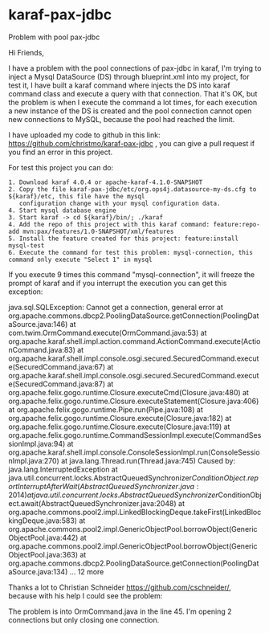# karaf-pax-jdbc
Problem with pool pax-jdbc 


Hi Friends,

I have a problem with the pool connections of pax-jdbc in karaf, I'm trying to inject a Mysql DataSource (DS) through 
blueprint.xml into my project, for test it, I have built a karaf command where injects the DS into karaf command class 
and execute a query with that connection. That it's OK, but the problem is when I execute the command a lot times, for 
each execution a new instance of the DS is created and the pool connection cannot open new connections to MySQL, because 
the pool had reached the limit.

I have uploaded my code to github in this link: https://github.com/christmo/karaf-pax-jdbc , you can give a pull request 
if you find an error in this project.

For test this project you can do:

	1. Download karaf 4.0.4 or apache-karaf-4.1.0-SNAPSHOT
	2. Copy the file karaf-pax-jdbc/etc/org.ops4j.datasource-my-ds.cfg to ${karaf}/etc, this file have the mysql 
	   configuration change with your mysql configuration data.
	4. Start mysql database engine
	3. Start karaf -> cd ${karaf}/bin/; ./karaf
	4. Add the repo of this project with this karaf command: feature:repo-add mvn:pax/features/1.0-SNAPSHOT/xml/features
	5. Install the feature created for this project: feature:install mysql-test
	6. Execute the command for test this problem: mysql-connection, this command only execute "Select 1" in mysql

If you execute 9 times this command "mysql-connection", it will freeze the prompt of karaf and if you interrupt the 
execution you can get this exception:

java.sql.SQLException: Cannot get a connection, general error
	at org.apache.commons.dbcp2.PoolingDataSource.getConnection(PoolingDataSource.java:146)
	at com.twim.OrmCommand.execute(OrmCommand.java:53)
	at org.apache.karaf.shell.impl.action.command.ActionCommand.execute(ActionCommand.java:83)
	at org.apache.karaf.shell.impl.console.osgi.secured.SecuredCommand.execute(SecuredCommand.java:67)
	at org.apache.karaf.shell.impl.console.osgi.secured.SecuredCommand.execute(SecuredCommand.java:87)
	at org.apache.felix.gogo.runtime.Closure.executeCmd(Closure.java:480)
	at org.apache.felix.gogo.runtime.Closure.executeStatement(Closure.java:406)
	at org.apache.felix.gogo.runtime.Pipe.run(Pipe.java:108)
	at org.apache.felix.gogo.runtime.Closure.execute(Closure.java:182)
	at org.apache.felix.gogo.runtime.Closure.execute(Closure.java:119)
	at org.apache.felix.gogo.runtime.CommandSessionImpl.execute(CommandSessionImpl.java:94)
	at org.apache.karaf.shell.impl.console.ConsoleSessionImpl.run(ConsoleSessionImpl.java:270)
	at java.lang.Thread.run(Thread.java:745)
Caused by: java.lang.InterruptedException
	at java.util.concurrent.locks.AbstractQueuedSynchronizer$ConditionObject.reportInterruptAfterWait(AbstractQueuedSynchronizer.java:2014)
	at java.util.concurrent.locks.AbstractQueuedSynchronizer$ConditionObject.await(AbstractQueuedSynchronizer.java:2048)
	at org.apache.commons.pool2.impl.LinkedBlockingDeque.takeFirst(LinkedBlockingDeque.java:583)
	at org.apache.commons.pool2.impl.GenericObjectPool.borrowObject(GenericObjectPool.java:442)
	at org.apache.commons.pool2.impl.GenericObjectPool.borrowObject(GenericObjectPool.java:363)
	at org.apache.commons.dbcp2.PoolingDataSource.getConnection(PoolingDataSource.java:134)
	... 12 more


Thanks a lot to Christian Schneider https://github.com/cschneider/, because with his help I could see the problem:

The problem is into OrmCommand.java in the line 45. I'm opening 2 connections but only closing one connection.
